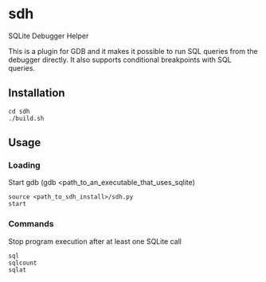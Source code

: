 # sdh
SQLite Debugger Helper

This is a plugin for GDB and it makes it possible to run SQL queries from the debugger directly. It also supports conditional breakpoints with SQL queries.

## Installation

```
cd sdh
./build.sh
```

## Usage

### Loading

Start gdb (gdb <path_to_an_executable_that_uses_sqlite)
```
source <path_to_sdh_install>/sdh.py
start
```

### Commands

Stop program execution after at least one SQLite call

```
sql
sqlcount
sqlat
```
